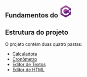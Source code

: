 ## Fundamentos do <a href="https://balta.io/" target="_blank" rel="noreferrer"> <img src="https://raw.githubusercontent.com/devicons/devicon/master/icons/csharp/csharp-original.svg" alt="csharp" width="40" height="40"/> </a> 


## Estrutura do projeto

O projeto contém duas quatro pastas:

- [Calculadora](https://github.com/isahonorato/Balta-Fundamentos-Csharp/tree/main/Calculadora/ConsoleApp1) 
- [Cronômetro](https://github.com/isahonorato) 
- [Editor de Textos](https://github.com/isahonorato) 
- [Editor de HTML](https://github.com/isahonorato) 